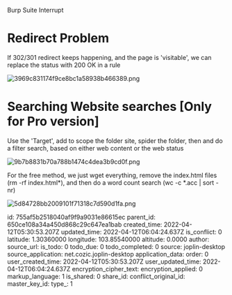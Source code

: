 Burp Suite Interrupt

# Redirect Problem

If 302/301 redirect keeps happening, and the page is 'visitable', we can replace the status with 200 OK in a rule

![3969c831174f9ce8bc1a58938b466389.png](:/873bd9f7aa0d4bf686b9a7d17f799773)

# Searching Website searches \[Only for Pro version\]

Use the 'Target', add to scope the folder site, spider the folder, then and do a filter search, based on either web content or the web status

![9b7b8831b70a788b1474c4dea3b9cd0f.png](:/8361c722b9604d0995e9ca8bafea979e)

For the free method, we just wget everything, remove the index.html files (rm -rf index.html*), and then do a word count search (wc -c *.acc | sort -nr)

![5d84728bb2009101f71318c7d590d1fa.png](:/f63c8c222a784a778ea2c3c2e711c2ae)

id: 755af5b2518040af9f9a9031e86615ec
parent_id: 650ce108a34a450d868c29c647ea1bab
created_time: 2022-04-12T05:30:53.207Z
updated_time: 2022-04-12T06:04:24.637Z
is_conflict: 0
latitude: 1.30360000
longitude: 103.85540000
altitude: 0.0000
author: 
source_url: 
is_todo: 0
todo_due: 0
todo_completed: 0
source: joplin-desktop
source_application: net.cozic.joplin-desktop
application_data: 
order: 0
user_created_time: 2022-04-12T05:30:53.207Z
user_updated_time: 2022-04-12T06:04:24.637Z
encryption_cipher_text: 
encryption_applied: 0
markup_language: 1
is_shared: 0
share_id: 
conflict_original_id: 
master_key_id: 
type_: 1